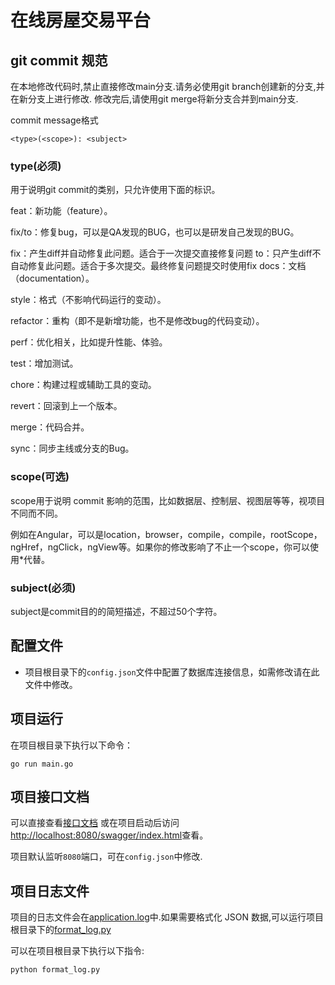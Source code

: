 # 在线房屋交易平台

## git commit 规范

在本地修改代码时,禁止直接修改main分支.请务必使用git branch创建新的分支,并在新分支上进行修改.
修改完后,请使用git merge将新分支合并到main分支.

commit message格式
```
<type>(<scope>): <subject>
```
### type(必须)

用于说明git commit的类别，只允许使用下面的标识。

feat：新功能（feature）。

fix/to：修复bug，可以是QA发现的BUG，也可以是研发自己发现的BUG。

fix：产生diff并自动修复此问题。适合于一次提交直接修复问题
to：只产生diff不自动修复此问题。适合于多次提交。最终修复问题提交时使用fix
docs：文档（documentation）。

style：格式（不影响代码运行的变动）。

refactor：重构（即不是新增功能，也不是修改bug的代码变动）。

perf：优化相关，比如提升性能、体验。

test：增加测试。

chore：构建过程或辅助工具的变动。

revert：回滚到上一个版本。

merge：代码合并。

sync：同步主线或分支的Bug。

### scope(可选)

scope用于说明 commit 影响的范围，比如数据层、控制层、视图层等等，视项目不同而不同。

例如在Angular，可以是location，browser，compile，compile，rootScope， ngHref，ngClick，ngView等。如果你的修改影响了不止一个scope，你可以使用*代替。

### subject(必须)

subject是commit目的的简短描述，不超过50个字符。



## 配置文件
- 项目根目录下的`config.json`文件中配置了数据库连接信息，如需修改请在此文件中修改。

## 项目运行
在项目根目录下执行以下命令：
```shell
go run main.go
```

## 项目接口文档
可以直接查看[接口文档](./docs/swagger.json)
或在项目启动后访问[http://localhost:8080/swagger/index.html](http://localhost:8080/swagger/index.html)查看。

项目默认监听`8080`端口，可在`config.json`中修改.

## 项目日志文件
项目的日志文件会在[application.log](./application.log)中.如果需要格式化 JSON 数据,可以运行项目根目录下的[format_log.py](./format_log.py)

可以在项目根目录下执行以下指令:
```shell
python format_log.py
```
